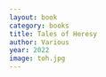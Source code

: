```yaml
---
layout: book
category: books
title: Tales of Heresy
author: Various
year: 2022
image: toh.jpg
---
```

